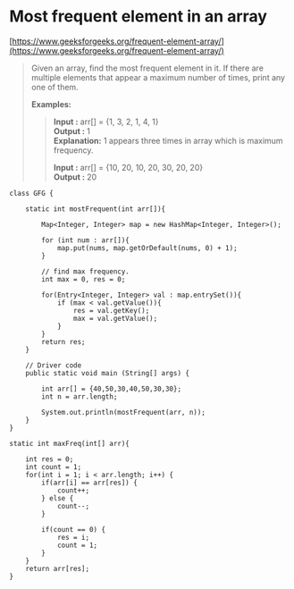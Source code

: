 # Most frequent element in an array

[https://www.geeksforgeeks.org/frequent-element-array/](https://www.geeksforgeeks.org/frequent-element-array/)

> Given an array, find the most frequent element in it. If there are multiple elements that appear a maximum number of times, print any one of them.
>
> **Examples:**&#x20;
>
> > **Input :** arr\[] = {1, 3, 2, 1, 4, 1}\
> > **Output :** 1\
> > **Explanation:** 1 appears three times in array which is maximum frequency.
> >
> > **Input :** arr\[] = {10, 20, 10, 20, 30, 20, 20}\
> > **Output :** 20

```
class GFG {
	
	static int mostFrequent(int arr[]){
		
		Map<Integer, Integer> map = new HashMap<Integer, Integer>();
		
		for (int num : arr[]){
			map.put(nums, map.getOrDefault(nums, 0) + 1);
		}
		
		// find max frequency.
		int max = 0, res = 0;
		
		for(Entry<Integer, Integer> val : map.entrySet()){
			if (max < val.getValue()){
				res = val.getKey();
				max = val.getValue();
			}
		}
		return res;
	}
	
	// Driver code
	public static void main (String[] args) {
		
		int arr[] = {40,50,30,40,50,30,30};
		int n = arr.length;
		
		System.out.println(mostFrequent(arr, n));
	}
}

```

```
static int maxFreq(int[] arr){
   
    int res = 0;
    int count = 1;
    for(int i = 1; i < arr.length; i++) {
        if(arr[i] == arr[res]) {
            count++;
        } else {
            count--;
        }
 
        if(count == 0) {
            res = i;
            count = 1;
        } 
    } 
    return arr[res];
}
```
